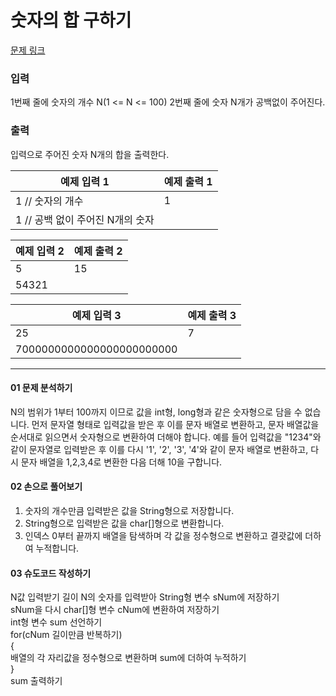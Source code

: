 # 숫자의 합 구하기

[문제 링크](https://www.acmicpc.net/problem/11720)

### 입력

1번째 줄에 숫자의 개수 N(1 <= N <= 100) 2번째 줄에 숫자 N개가 공백없이 주어진다.

### 출력

입력으로 주어진 숫자 N개의 합을 출력한다.

<table class="table">
        <thead><tr>
<th>예제 입력 1</th>
<th>예제 출력 1</th>
</tr>
</thead>
        <tbody><tr>
<td>1  // 숫자의 개수</td>
<td>1</td>
</tr>
<tr>
<td>1  // 공백 없이 주어진 N개의 숫자</td>
</tr>
</tbody>
      </table>

<table class="table">
        <thead><tr>
<th>예제 입력 2</th>
<th>예제 출력 2</th>
</tr>
</thead>
        <tbody><tr>
<td>5</td>
<td>15</td>
</tr>
<tr>
<td>54321</td>
</tr>
</tbody>
      </table>

<table class="table">
        <thead><tr>
<th>예제 입력 3</th>
<th>예제 출력 3</th>
</tr>
</thead>
        <tbody><tr>
<td>25</td>
<td>7</td>
</tr>
<tr>
<td>7000000000000000000000000</td>
</tr>
</tbody>
      </table>

___

#### 01 문제 분석하기
 N의 범위가 1부터 100까지 이므로 값을 int형, long형과 같은 숫자형으로 담을 수 없습니다. 먼저 문자열 형태로 입력값을 받은 후 이를 문자 배열로 변환하고, 문자 배열값을 순서대로 읽으면서 숫자형으로 변환하여 더해야 합니다. 예를 들어 입력값을 "1234"와 같이 문자열로 입력받은 후 이를 다시 '1', '2', '3', '4'와 같이 문자 배열로 변환하고, 다시 문자 배열을 1,2,3,4로 변환한 다음 더해 10을 구합니다.
 
#### 02 손으로 풀어보기
1. 숫자의 개수만큼 입력받은 값을 String형으로 저장합니다.
2. String형으로 입력받은 값을 char[]형으로 변환합니다.
3. 인덱스 0부터 끝까지 배열을 탐색하며 각 값을 정수형으로 변환하고 결괏값에 더하여 누적합니다.

#### 03 슈도코드 작성하기
N값 입력받기
길이 N의 숫자를 입력받아 String형 변수 sNum에 저장하기  
sNum을 다시 char[]형 변수 cNum에 변환하여 저장하기  
int형 변수 sum 선언하기  
for(cNum 길이만큼 반복하기)  
{  
 배열의 각 자리값을 정수형으로 변환하며 sum에 더하여 누적하기  
}  
sum 출력하기